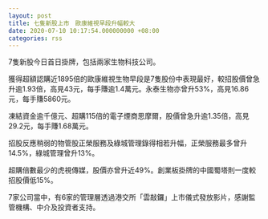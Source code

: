 ```yaml
---
layout: post
title: 七隻新股上市　歐康維視早段升幅較大　
date: 2020-07-10 10:17:54.000000000 +08:00
categories: rss
---
```


7隻新股今日首日掛牌，包括兩家生物科技公司。

獲得超額認購近1895倍的歐康維視生物早段是7隻股份中表現最好，較招股價曾急升逾1.93倍，高見43元，每手賺逾1.4萬元。永泰生物亦曾升53%，高見16.86元，每手賺5860元。

凍結資金逾千億元、超購115倍的電子煙商思摩爾，股價曾急升逾1.35倍，高見29.2元，每手賺1.68萬元。

招股反應稍弱的物管股正榮服務及綠城管理錄得相若升幅，正榮服務最多曾升14.5%，綠城管理曾升13%。

超購倍數最少的虎視傳媒，股價亦曾升近49%。創業板掛牌的中國蜀塔則一度較招股價低15%。

7家公司當中，有6家的管理層透過港交所「雲敲鑼」上市儀式發放影片，感謝監管機構、中介及投資者支持。
